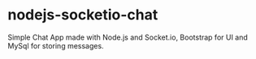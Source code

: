 nodejs-socketio-chat
======================

Simple Chat App made with Node.js and Socket.io, Bootstrap for UI and MySql for storing messages.

